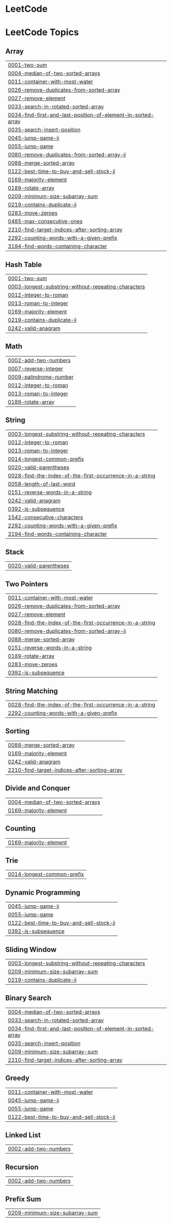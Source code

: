 # LeetCode
<!---LeetCode Topics Start-->
# LeetCode Topics
## Array
|  |
| ------- |
| [0001-two-sum](https://github.com/Dhirajgiri18/LeetCode/tree/master/0001-two-sum) |
| [0004-median-of-two-sorted-arrays](https://github.com/Dhirajgiri18/LeetCode/tree/master/0004-median-of-two-sorted-arrays) |
| [0011-container-with-most-water](https://github.com/Dhirajgiri18/LeetCode/tree/master/0011-container-with-most-water) |
| [0026-remove-duplicates-from-sorted-array](https://github.com/Dhirajgiri18/LeetCode/tree/master/0026-remove-duplicates-from-sorted-array) |
| [0027-remove-element](https://github.com/Dhirajgiri18/LeetCode/tree/master/0027-remove-element) |
| [0033-search-in-rotated-sorted-array](https://github.com/Dhirajgiri18/LeetCode/tree/master/0033-search-in-rotated-sorted-array) |
| [0034-find-first-and-last-position-of-element-in-sorted-array](https://github.com/Dhirajgiri18/LeetCode/tree/master/0034-find-first-and-last-position-of-element-in-sorted-array) |
| [0035-search-insert-position](https://github.com/Dhirajgiri18/LeetCode/tree/master/0035-search-insert-position) |
| [0045-jump-game-ii](https://github.com/Dhirajgiri18/LeetCode/tree/master/0045-jump-game-ii) |
| [0055-jump-game](https://github.com/Dhirajgiri18/LeetCode/tree/master/0055-jump-game) |
| [0080-remove-duplicates-from-sorted-array-ii](https://github.com/Dhirajgiri18/LeetCode/tree/master/0080-remove-duplicates-from-sorted-array-ii) |
| [0088-merge-sorted-array](https://github.com/Dhirajgiri18/LeetCode/tree/master/0088-merge-sorted-array) |
| [0122-best-time-to-buy-and-sell-stock-ii](https://github.com/Dhirajgiri18/LeetCode/tree/master/0122-best-time-to-buy-and-sell-stock-ii) |
| [0169-majority-element](https://github.com/Dhirajgiri18/LeetCode/tree/master/0169-majority-element) |
| [0189-rotate-array](https://github.com/Dhirajgiri18/LeetCode/tree/master/0189-rotate-array) |
| [0209-minimum-size-subarray-sum](https://github.com/Dhirajgiri18/LeetCode/tree/master/0209-minimum-size-subarray-sum) |
| [0219-contains-duplicate-ii](https://github.com/Dhirajgiri18/LeetCode/tree/master/0219-contains-duplicate-ii) |
| [0283-move-zeroes](https://github.com/Dhirajgiri18/LeetCode/tree/master/0283-move-zeroes) |
| [0485-max-consecutive-ones](https://github.com/Dhirajgiri18/LeetCode/tree/master/0485-max-consecutive-ones) |
| [2210-find-target-indices-after-sorting-array](https://github.com/Dhirajgiri18/LeetCode/tree/master/2210-find-target-indices-after-sorting-array) |
| [2292-counting-words-with-a-given-prefix](https://github.com/Dhirajgiri18/LeetCode/tree/master/2292-counting-words-with-a-given-prefix) |
| [3194-find-words-containing-character](https://github.com/Dhirajgiri18/LeetCode/tree/master/3194-find-words-containing-character) |
## Hash Table
|  |
| ------- |
| [0001-two-sum](https://github.com/Dhirajgiri18/LeetCode/tree/master/0001-two-sum) |
| [0003-longest-substring-without-repeating-characters](https://github.com/Dhirajgiri18/LeetCode/tree/master/0003-longest-substring-without-repeating-characters) |
| [0012-integer-to-roman](https://github.com/Dhirajgiri18/LeetCode/tree/master/0012-integer-to-roman) |
| [0013-roman-to-integer](https://github.com/Dhirajgiri18/LeetCode/tree/master/0013-roman-to-integer) |
| [0169-majority-element](https://github.com/Dhirajgiri18/LeetCode/tree/master/0169-majority-element) |
| [0219-contains-duplicate-ii](https://github.com/Dhirajgiri18/LeetCode/tree/master/0219-contains-duplicate-ii) |
| [0242-valid-anagram](https://github.com/Dhirajgiri18/LeetCode/tree/master/0242-valid-anagram) |
## Math
|  |
| ------- |
| [0002-add-two-numbers](https://github.com/Dhirajgiri18/LeetCode/tree/master/0002-add-two-numbers) |
| [0007-reverse-integer](https://github.com/Dhirajgiri18/LeetCode/tree/master/0007-reverse-integer) |
| [0009-palindrome-number](https://github.com/Dhirajgiri18/LeetCode/tree/master/0009-palindrome-number) |
| [0012-integer-to-roman](https://github.com/Dhirajgiri18/LeetCode/tree/master/0012-integer-to-roman) |
| [0013-roman-to-integer](https://github.com/Dhirajgiri18/LeetCode/tree/master/0013-roman-to-integer) |
| [0189-rotate-array](https://github.com/Dhirajgiri18/LeetCode/tree/master/0189-rotate-array) |
## String
|  |
| ------- |
| [0003-longest-substring-without-repeating-characters](https://github.com/Dhirajgiri18/LeetCode/tree/master/0003-longest-substring-without-repeating-characters) |
| [0012-integer-to-roman](https://github.com/Dhirajgiri18/LeetCode/tree/master/0012-integer-to-roman) |
| [0013-roman-to-integer](https://github.com/Dhirajgiri18/LeetCode/tree/master/0013-roman-to-integer) |
| [0014-longest-common-prefix](https://github.com/Dhirajgiri18/LeetCode/tree/master/0014-longest-common-prefix) |
| [0020-valid-parentheses](https://github.com/Dhirajgiri18/LeetCode/tree/master/0020-valid-parentheses) |
| [0028-find-the-index-of-the-first-occurrence-in-a-string](https://github.com/Dhirajgiri18/LeetCode/tree/master/0028-find-the-index-of-the-first-occurrence-in-a-string) |
| [0058-length-of-last-word](https://github.com/Dhirajgiri18/LeetCode/tree/master/0058-length-of-last-word) |
| [0151-reverse-words-in-a-string](https://github.com/Dhirajgiri18/LeetCode/tree/master/0151-reverse-words-in-a-string) |
| [0242-valid-anagram](https://github.com/Dhirajgiri18/LeetCode/tree/master/0242-valid-anagram) |
| [0392-is-subsequence](https://github.com/Dhirajgiri18/LeetCode/tree/master/0392-is-subsequence) |
| [1542-consecutive-characters](https://github.com/Dhirajgiri18/LeetCode/tree/master/1542-consecutive-characters) |
| [2292-counting-words-with-a-given-prefix](https://github.com/Dhirajgiri18/LeetCode/tree/master/2292-counting-words-with-a-given-prefix) |
| [3194-find-words-containing-character](https://github.com/Dhirajgiri18/LeetCode/tree/master/3194-find-words-containing-character) |
## Stack
|  |
| ------- |
| [0020-valid-parentheses](https://github.com/Dhirajgiri18/LeetCode/tree/master/0020-valid-parentheses) |
## Two Pointers
|  |
| ------- |
| [0011-container-with-most-water](https://github.com/Dhirajgiri18/LeetCode/tree/master/0011-container-with-most-water) |
| [0026-remove-duplicates-from-sorted-array](https://github.com/Dhirajgiri18/LeetCode/tree/master/0026-remove-duplicates-from-sorted-array) |
| [0027-remove-element](https://github.com/Dhirajgiri18/LeetCode/tree/master/0027-remove-element) |
| [0028-find-the-index-of-the-first-occurrence-in-a-string](https://github.com/Dhirajgiri18/LeetCode/tree/master/0028-find-the-index-of-the-first-occurrence-in-a-string) |
| [0080-remove-duplicates-from-sorted-array-ii](https://github.com/Dhirajgiri18/LeetCode/tree/master/0080-remove-duplicates-from-sorted-array-ii) |
| [0088-merge-sorted-array](https://github.com/Dhirajgiri18/LeetCode/tree/master/0088-merge-sorted-array) |
| [0151-reverse-words-in-a-string](https://github.com/Dhirajgiri18/LeetCode/tree/master/0151-reverse-words-in-a-string) |
| [0189-rotate-array](https://github.com/Dhirajgiri18/LeetCode/tree/master/0189-rotate-array) |
| [0283-move-zeroes](https://github.com/Dhirajgiri18/LeetCode/tree/master/0283-move-zeroes) |
| [0392-is-subsequence](https://github.com/Dhirajgiri18/LeetCode/tree/master/0392-is-subsequence) |
## String Matching
|  |
| ------- |
| [0028-find-the-index-of-the-first-occurrence-in-a-string](https://github.com/Dhirajgiri18/LeetCode/tree/master/0028-find-the-index-of-the-first-occurrence-in-a-string) |
| [2292-counting-words-with-a-given-prefix](https://github.com/Dhirajgiri18/LeetCode/tree/master/2292-counting-words-with-a-given-prefix) |
## Sorting
|  |
| ------- |
| [0088-merge-sorted-array](https://github.com/Dhirajgiri18/LeetCode/tree/master/0088-merge-sorted-array) |
| [0169-majority-element](https://github.com/Dhirajgiri18/LeetCode/tree/master/0169-majority-element) |
| [0242-valid-anagram](https://github.com/Dhirajgiri18/LeetCode/tree/master/0242-valid-anagram) |
| [2210-find-target-indices-after-sorting-array](https://github.com/Dhirajgiri18/LeetCode/tree/master/2210-find-target-indices-after-sorting-array) |
## Divide and Conquer
|  |
| ------- |
| [0004-median-of-two-sorted-arrays](https://github.com/Dhirajgiri18/LeetCode/tree/master/0004-median-of-two-sorted-arrays) |
| [0169-majority-element](https://github.com/Dhirajgiri18/LeetCode/tree/master/0169-majority-element) |
## Counting
|  |
| ------- |
| [0169-majority-element](https://github.com/Dhirajgiri18/LeetCode/tree/master/0169-majority-element) |
## Trie
|  |
| ------- |
| [0014-longest-common-prefix](https://github.com/Dhirajgiri18/LeetCode/tree/master/0014-longest-common-prefix) |
## Dynamic Programming
|  |
| ------- |
| [0045-jump-game-ii](https://github.com/Dhirajgiri18/LeetCode/tree/master/0045-jump-game-ii) |
| [0055-jump-game](https://github.com/Dhirajgiri18/LeetCode/tree/master/0055-jump-game) |
| [0122-best-time-to-buy-and-sell-stock-ii](https://github.com/Dhirajgiri18/LeetCode/tree/master/0122-best-time-to-buy-and-sell-stock-ii) |
| [0392-is-subsequence](https://github.com/Dhirajgiri18/LeetCode/tree/master/0392-is-subsequence) |
## Sliding Window
|  |
| ------- |
| [0003-longest-substring-without-repeating-characters](https://github.com/Dhirajgiri18/LeetCode/tree/master/0003-longest-substring-without-repeating-characters) |
| [0209-minimum-size-subarray-sum](https://github.com/Dhirajgiri18/LeetCode/tree/master/0209-minimum-size-subarray-sum) |
| [0219-contains-duplicate-ii](https://github.com/Dhirajgiri18/LeetCode/tree/master/0219-contains-duplicate-ii) |
## Binary Search
|  |
| ------- |
| [0004-median-of-two-sorted-arrays](https://github.com/Dhirajgiri18/LeetCode/tree/master/0004-median-of-two-sorted-arrays) |
| [0033-search-in-rotated-sorted-array](https://github.com/Dhirajgiri18/LeetCode/tree/master/0033-search-in-rotated-sorted-array) |
| [0034-find-first-and-last-position-of-element-in-sorted-array](https://github.com/Dhirajgiri18/LeetCode/tree/master/0034-find-first-and-last-position-of-element-in-sorted-array) |
| [0035-search-insert-position](https://github.com/Dhirajgiri18/LeetCode/tree/master/0035-search-insert-position) |
| [0209-minimum-size-subarray-sum](https://github.com/Dhirajgiri18/LeetCode/tree/master/0209-minimum-size-subarray-sum) |
| [2210-find-target-indices-after-sorting-array](https://github.com/Dhirajgiri18/LeetCode/tree/master/2210-find-target-indices-after-sorting-array) |
## Greedy
|  |
| ------- |
| [0011-container-with-most-water](https://github.com/Dhirajgiri18/LeetCode/tree/master/0011-container-with-most-water) |
| [0045-jump-game-ii](https://github.com/Dhirajgiri18/LeetCode/tree/master/0045-jump-game-ii) |
| [0055-jump-game](https://github.com/Dhirajgiri18/LeetCode/tree/master/0055-jump-game) |
| [0122-best-time-to-buy-and-sell-stock-ii](https://github.com/Dhirajgiri18/LeetCode/tree/master/0122-best-time-to-buy-and-sell-stock-ii) |
## Linked List
|  |
| ------- |
| [0002-add-two-numbers](https://github.com/Dhirajgiri18/LeetCode/tree/master/0002-add-two-numbers) |
## Recursion
|  |
| ------- |
| [0002-add-two-numbers](https://github.com/Dhirajgiri18/LeetCode/tree/master/0002-add-two-numbers) |
## Prefix Sum
|  |
| ------- |
| [0209-minimum-size-subarray-sum](https://github.com/Dhirajgiri18/LeetCode/tree/master/0209-minimum-size-subarray-sum) |
<!---LeetCode Topics End-->